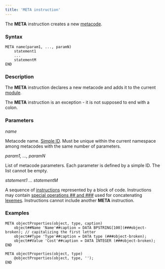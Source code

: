 ```yaml
---
title: 'META instruction'
---
```


The **META** instruction creates a new [metacode](Metaprogramming.md#metacode).

### Syntax

    META name(param1, ..., paramN)
        statement1
        ...
        statementM
    END

### Description

The **META** instruction declares a new metacode and adds it to the current [module](Modules.md). 

The **META** instruction is an exception - it is not supposed to end with a colon.  

### Parameters

*name*

Metacode name. [Simple ID](IDs.md). Must be unique within the current namespace among metacodes with the same number of parameters.

*param1, ..., paramN*

List of metacode parameters. Each parameter is defined by a simple ID. The list cannot be empty.

*statement1 ... statementM*

A sequence of  [instructions](Instructions.md) represented by a block of code. Instructions may contain [special operations \#\# and \#\#\#](Metaprogramming.md#concat) used for concatenating [lexemes](Tokens.md). Instructions cannot include another **META** instruction.

### Examples


```lsf
META objectProperties(object, type, caption)
    object##Name 'Name'##caption = DATA BPSTRING[100](###object-broken); // capitalizing the first letter
    object##Type 'Type'##caption = DATA type (###object-broken);
    object##Value 'Cost'##caption = DATA INTEGER (###object-broken);
END

META objectProperties(object, type)
    @objectProperties(object, type, '');
END
```

  
